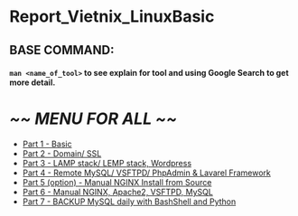 # Report_Vietnix_LinuxBasic

## BASE COMMAND:
#### `man <name_of_tool>` to see explain for tool and using Google Search to get more detail.

# *~~ MENU FOR ALL ~~*

* <a href='part01/part01.md'>Part 1 - Basic</a>
* <a href='part02/part02.md'>Part 2 - Domain/ SSL</a>
* <a href='part03/part03.md'>Part 3 - LAMP stack/ LEMP stack, Wordpress</a>
* <a href='part04/part04.md'>Part 4 - Remote MySQL/ VSFTPD/ PhpAdmin & Lavarel Framework</a>
* <a href='part05/part05.md'>Part 5 (option) - Manual NGINX Install from Source</a>
* <a href='part06/part06.md'>Part 6 - Manual NGINX, Apache2, VSFTPD, MySQL</a>
* <a href='part07/part07.md'>Part 7 - BACKUP MySQL daily with BashShell and Python</a>

